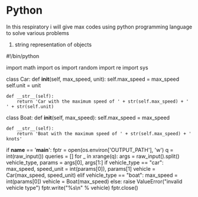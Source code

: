 # Python
In this respiratory i will give max codes using python programming language to solve various problems
1. string representation of objects


#!/bin/python

import math
import os
import random
import re
import sys



class Car:
    def __init__(self, max_speed, unit):
        self.max_speed = max_speed
        self.unit = unit

    def __str__(self):
        return 'Car with the maximum speed of ' + str(self.max_speed) + ' ' + str(self.unit)
    

class Boat:
    def __init__(self, max_speed):
        self.max_speed = max_speed

    def __str__(self):
        return 'Boat with the maximum speed of ' + str(self.max_speed) + ' knots'

if __name__ == '__main__':
    fptr = open(os.environ['OUTPUT_PATH'], 'w')
    q = int(raw_input())
    queries = []
    for _ in xrange(q):
        args = raw_input().split()
        vehicle_type, params = args[0], args[1:]
        if vehicle_type == "car":
            max_speed, speed_unit = int(params[0]), params[1]
            vehicle = Car(max_speed, speed_unit)
        elif vehicle_type == "boat":
            max_speed = int(params[0])
            vehicle = Boat(max_speed)
        else:
            raise ValueError("invalid vehicle type")
        fptr.write("%s\n" % vehicle)
    fptr.close()
